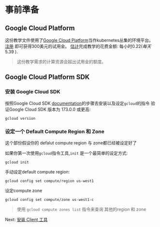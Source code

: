
# 事前準备

## Google Cloud Platform

这份教学文件使用了[Google Cloud Platform](https://cloud.google.com/)当作kubernetes丛集的环境平台。[注册](https://cloud.google.com/free/) 即可获得300美元的试用金。
[估计](https://cloud.google.com/products/calculator/#id=78df6ced-9c50-48f8-a670-bc5003f2ddaa)完成教学的花费金额: 每小时$0.22 (每天$5.39 ).

> 这份教学需求的计算资源会超出试用金的额度。

## Google Cloud Platform SDK

### 安装 Google Cloud SDK
按照Google Cloud SDK [documentation](https://cloud.google.com/sdk/)的步骤去安装以及设定`gcloud`的指令
验证Google Cloud SDK 版本为 173.0.0 或更高:


```
gcloud version
```

### 设定一个 Default Compute Region 和 Zone

这个部份假设你的 defalut compute region 与 zone都已经被设定好了

如果你第一次使用`gcloud`指令工具,`init` 是一个最简单的设定方式:

```
gcloud init
```

手动设定default compute region:

```
gcloud config set compute/region us-west1
```
设定compute zone
```
gcloud config set compute/zone us-west1-c
```

> 使用 `gcloud compute zones list` 指令来查询 其他的region 和 zone

Next: [安装 Client 工具](02-client-tools.md)


